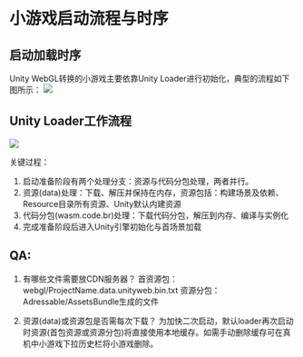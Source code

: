 # 小游戏启动流程与时序

## 启动加载时序
Unity WebGL转换的小游戏主要依靠Unity Loader进行初始化，典型的流程如下图所示：
<image src="../image/launch1.png">



## Unity Loader工作流程
<image src="../image/launch.png">


关键过程：
1. 启动准备阶段有两个处理分支：资源与代码分包处理，两者并行。
2. 资源(data)处理：下载、解压并保持在内存，资源包括：构建场景及依赖、Resource目录所有资源、Unity默认内建资源
3. 代码分包(wasm.code.br)处理：下载代码分包，解压到内存、编译与实例化
4. 完成准备阶段后进入Unity引擎初始化与首场景加载


## QA:
1. 有哪些文件需要放CDN服务器？
首资源包：webgl/ProjectName.data.unityweb.bin.txt
资源分包：Adressable/AssetsBundle生成的文件

2. 资源(data)或资源包是否需每次下载？
为加快二次启动，默认loader再次启动时资源(首包资源或资源分包)将直接使用本地缓存。如需手动删除缓存可在真机中小游戏下拉历史栏将小游戏删除。

